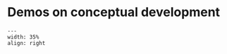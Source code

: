 # Demos on conceptual development

<div style="clear: both;">

```{figure} ../../figures/open.png
---
width: 35%
align: right
```

</div>


```{tableofcontents}
```